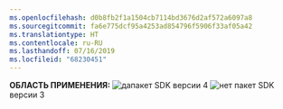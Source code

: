 ```yaml
---
ms.openlocfilehash: d0b8fb2f1a1504cb7114bd3676d2af572a6097a8
ms.sourcegitcommit: fa6e775dcf95a4253ad854796f5906f33af05a42
ms.translationtype: HT
ms.contentlocale: ru-RU
ms.lasthandoff: 07/16/2019
ms.locfileid: "68230451"
---
```

<Token>**ОБЛАСТЬ ПРИМЕНЕНИЯ:** ![да](../media/yes.png)пакет SDK версии 4 ![нет](../media/no.png) пакет SDK версии 3 </Token>
